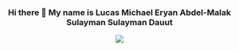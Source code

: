 <div align="center">
  
### Hi there 👋 My name is Lucas Michael Eryan Abdel-Malak Sulayman Sulayman Dauut

![](https://media4.giphy.com/media/3ornk57KwDXf81rjWM/giphy.gif?cid=ecf05e47u4gg1fxrsmh2oecizdz9qkyxvdrdy708s747uubg&ep=v1_gifs_search&rid=giphy.gif&ct=g)


</div>

<!--
**lucas23456/lucas23456** is a ✨ _special_ ✨ repository because its `README.md` (this file) appears on your GitHub profile.

Here are some ideas to get you started:


- 🌱 I’m currently learning ...
- 👯 I’m looking to collaborate on ...
- 🤔 I’m looking for help with ...
- 💬 Ask me about ...
- 📫 How to reach me: ...
- 😄 Pronouns: ...
- ⚡ Fun fact: ...
-->

